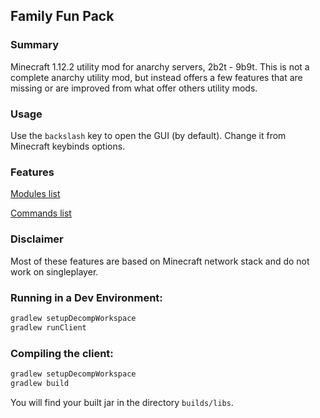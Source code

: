 ## Family Fun Pack

### Summary

Minecraft 1.12.2 utility mod for anarchy servers, 2b2t - 9b9t. This is not a complete anarchy utility mod, but instead offers a few features that are missing or are improved from what offer others utility mods.

### Usage
Use the ```backslash``` key to open the GUI (by default). Change it from Minecraft keybinds options.

### Features
[Modules list](/modules.md)

[Commands list](/commands.md)

### Disclaimer
Most of these features are based on Minecraft network stack and do not work on singleplayer.

### Running in a Dev Environment:
```gradle
gradlew setupDecompWorkspace
gradlew runClient
```

### Compiling the client:
```gradle
gradlew setupDecompWorkspace
gradlew build
```
You will find your built jar in the directory `builds/libs`.